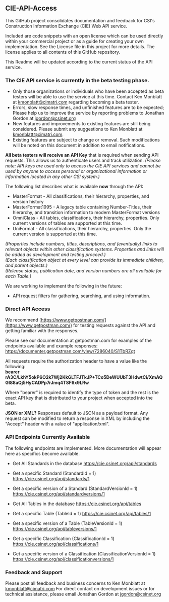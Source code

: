 ## CIE-API-Access
This GitHub project consolidates documentation and feedback for CSI's Construction Information Exchange (CIE) Web API service.

Included are code snippets with an open license which can be used directly within your commercial project or as a guide for creating your own implementation.  See the License file in this project for more details.  The license applies to all contents of this GitHub repository.

This Readme will be updated according to the current status of the API service.

### The CIE API service is currently in the beta testing phase.
- Only those organizations or individuals who have been accepted as beta testers will be able to use the service at this time.  Contact Ken Monblatt at [kmonblatt@cimatri.com](mailto:kmonblatt@cimatri.com) regarding becoming a beta tester.
- Errors, slow response times, and unfinished features are to be expected;  Please help us to improve the service by reporting problems to Jonathan Gordon at [jgordon@csinet.org](mailto:jgordon@csinet.org)
- New features and improvements to existing features are still being considered.  Please submit any suggestions to Ken Monblatt at [kmonblatt@cimatri.com](mailto:kmonblatt@cimatri.com).
- Existing features are subject to change or removal.  Such modifications will be noted on this document in addition to email notifications.

**All beta testers will receive an API Key** that is required when sending API requests.  This allows us to authenticate users and track utilization.  *(Please note: API keys are used only to access the CIE API services and cannot be used by anyone to access personal or organizational information or information located in any other CSI system.)*

The following list describes what is available **now** through the API:
- MasterFormat - All classifications, their hierarchy, properties, and version history
- MasterFormat1995 - A legacy table containing Number-Titles, their hierarchy, and transition information to modern MasterFormat versions
- OmniClass - All tables, classifications, their hierarchy, properties.  Only current versions of tables are supported at this time.
- UniFormat - All classifications, their hierarchy, properties.  Only the current version is supported at this time.

*(Properties include numbers, titles, descriptions, and (eventually) links to relevant objects within other classification systems.  Properties and links will be added as development and testing proceed.)*  
*(Each classification object at every level can provide its immediate children, and parent objects.)*  
*(Release status, publication date, and version numbers are all available for each Table.)*

We are working to implement the following in the future:
- API request filters for gathering, searching, and using information.

### Direct API Access
We recommend [https://www.getpostman.com/](https://www.getpostman.com/) for testing requests against the API and getting familiar with the responses.

Please see our documentation at getpostman.com for examples of the endpoints available and example responses:
https://documenter.getpostman.com/view/7286040/S1TbRZqt

All requests require the authorization header to have a value like the following:  
**bearer rA3C/LkhY5okP6O2k7Wj2KkGLTFJTkJP+TCo5DeWUUbT3HdwtCi/XmAQGI88aQj5HyCADPp7rJmq4TSF6x9LRw**

Where "bearer" is required to identify the type of token and the rest is the exact API key that is distributed to your project when accepted into the beta.

**JSON or XML?** Responses default to JSON as a payload format.  Any request can be modified to return a response in XML by including the "Accept" header with a value of "application/xml".

### API Endpoints Currently Available

The following endpoints are implemented.  More documentation will appear here as specifics become available.

- Get All Standards in the database
https://cie.csinet.org/api/standards

- Get a specific Standard (StandardId = 1)
https://cie.csinet.org/api/standards/1

- Get a specific version of a Standard (StandardVersionId = 1)
https://cie.csinet.org/api/standardversions/1

- Get All Tables in the database
https://cie.csinet.org/api/tables

- Get a specific Table (TableId = 1)
https://cie.csinet.org/api/tables/1

- Get a specific version of a Table (TableVersionId = 1)
https://cie.csinet.org/api/tableversions/1

- Get a specific Classification (ClassificationId = 1)
https://cie.csinet.org/api/classifications/1

- Get a specific version of a Classification (ClassificationVersionId = 1)
https://cie.csinet.org/api/classificationversions/1

### Feedback and Support
Please post all feedback and business concerns to Ken Monblatt at [kmonblatt@cimatri.com](mailto:kmonblatt@cimatri.com)
For direct contact on development issues or for technical assistance, please email Jonathan Gordon at [jgordon@csinet.org](mailto:jgordon@csinet.org)

